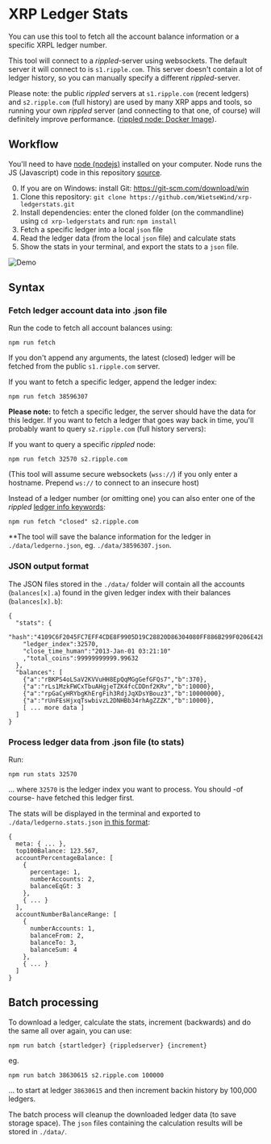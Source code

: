 # XRP Ledger Stats

You can use this tool to fetch all the account balance information or a specific XRPL ledger number.

This tool will connect to a _rippled_-server using websockets. The default server it will connect to is `s1.ripple.com`. This server doesn't contain a lot of ledger history, so you can manually specify a different _rippled_-server. 

Please note: the public _rippled_ servers at `s1.ripple.com` (recent ledgers) and `s2.ripple.com` (full history) are used by many XRP apps and tools, so running your own _rippled_ server (and connecting to that one, of course) will definitely improve performance. ([rippled node: Docker Image](https://github.com/WietseWind/docker-rippled)).

## Workflow

You'll need to have [node (nodejs)](https://nodejs.org/en/download/) installed on your computer. Node runs the JS (Javascript) code in this repository [source]().

0. If you are on Windows: install Git: https://git-scm.com/download/win
1. Clone this repository: 
`git clone https://github.com/WietseWind/xrp-ledgerstats.git`
2. Install dependencies: enter the cloned folder (on the commandline) using `cd xrp-ledgerstats` and run:
`npm install`
3. Fetch a specific ledger into a local `json` file
4. Read the ledger data (from the local `json` file) and calculate stats
5. Show the stats in your terminal, and export the stats to a `json` file.

![Demo](https://jtfdmop.dlvr.cloud/XRP%20stats.gif)

## Syntax

### Fetch ledger account data into .json file

Run the code to fetch all account balances using:

```
npm run fetch
```

If you don't append any arguments, the latest (closed) ledger will be fetched from the public `s1.ripple.com` server.

If you want to fetch a specific ledger, append the ledger index:

```
npm run fetch 38596307
```

**Please note:** to fetch a specific ledger, the server should have the data for this ledger. If you want to fetch a ledger that goes way back in time, you'll probably want to query `s2.ripple.com` (full history servers):

If you want to query a specific _rippled_ node:
```
npm run fetch 32570 s2.ripple.com
```

(This tool will assume secure websockets (`wss://`) if you only enter a hostname. Prepend `ws://` to connect to an insecure host)

Instead of a ledger number (or omitting one) you can also enter one of the _rippled_ [ledger info keywords](https://ripple.com/build/rippled-apis/#specifying-ledgers):


```
npm run fetch "closed" s2.ripple.com
```

**The tool will save the balance information for the ledger in `./data/ledgerno.json`, eg. `./data/38596307.json`.

### JSON output format

The JSON files stored in the `./data/` folder will contain all the accounts (`balances[x].a`) found in the given ledger index with their balances (`balances[x].b`):

```
{
  "stats": {
    "hash":"4109C6F2045FC7EFF4CDE8F9905D19C28820D86304080FF886B299F0206E42B5",
    "ledger_index":32570,
    "close_time_human":"2013-Jan-01 03:21:10"
    ,"total_coins":99999999999.99632
  },
  "balances": [
    {"a":"rBKPS4oLSaV2KVVuHH8EpQqMGgGefGFQs7","b":370},
    {"a":"rLs1MzkFWCxTbuAHgjeTZK4fcCDDnf2KRv","b":10000},
    {"a":"rpGaCyHRYbgKhErgFih3RdjJqXDsYBouz3","b":10000000},
    {"a":"rUnFEsHjxqTswbivzL2DNHBb34rhAgZZZK","b":10000},
    [ ... more data ]
  ]
}
```


### Process ledger data from .json file (to stats)

Run:

```
npm run stats 32570
```

... where `32570` is the ledger index you want to process. You should -of course- have fetched this ledger first.

The stats will be displayed in the terminal and exported to `./data/ledgerno.stats.json` [in this format](https://ajx2m1t.dlvr.cloud/pasted_1.png):

```
{
  meta: { ... },
  top100Balance: 123.567,
  accountPercentageBalance: [ 
    {
      percentage: 1,
      numberAccounts: 2,
      balanceEqGt: 3
    },
    { ... }
  ],
  accountNumberBalanceRange: [
    {
      numberAccounts: 1,
      balanceFrom: 2,
      balanceTo: 3,
      balanceSum: 4
    },
    { ... }
  ]
}
```

## Batch processing

To download a ledger, calculate the stats, increment (backwards) and do the same all over again, you can use:

```
npm run batch {startledger} {rippledserver} {increment}
```

eg.

```
npm run batch 38630615 s2.ripple.com 100000
```

... to start at ledger `38630615` and then increment backin history by 100,000 ledgers.

The batch process will cleanup the downloaded ledger data (to save storage space). The `json` files containing the calculation results will be stored in `./data/`.
